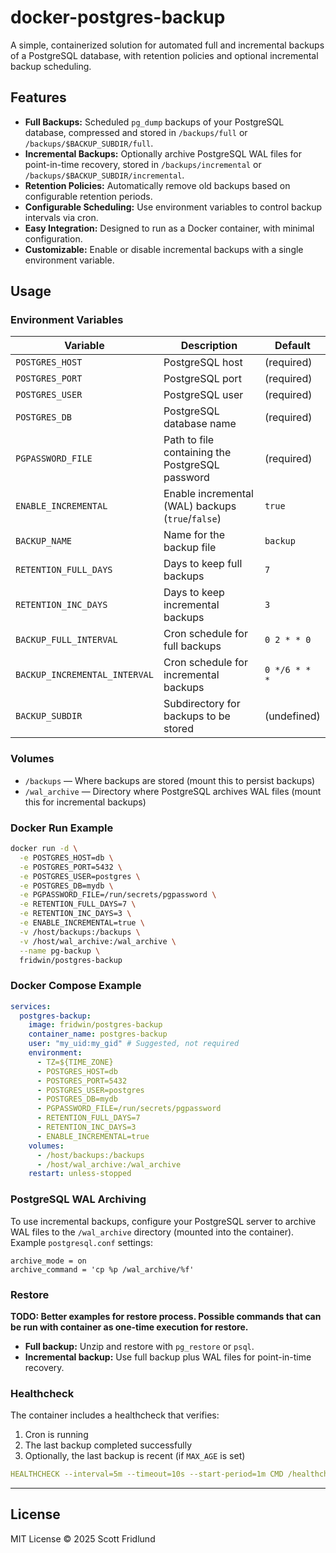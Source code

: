 # docker-postgres-backup

A simple, containerized solution for automated full and incremental backups of a PostgreSQL database, with retention policies and optional incremental backup scheduling.

## Features

- **Full Backups:** Scheduled `pg_dump` backups of your PostgreSQL database, compressed and stored in `/backups/full` or `/backups/$BACKUP_SUBDIR/full`.
- **Incremental Backups:** Optionally archive PostgreSQL WAL files for point-in-time recovery, stored in `/backups/incremental` or `/backups/$BACKUP_SUBDIR/incremental`.
- **Retention Policies:** Automatically remove old backups based on configurable retention periods.
- **Configurable Scheduling:** Use environment variables to control backup intervals via cron.
- **Easy Integration:** Designed to run as a Docker container, with minimal configuration.
- **Customizable:** Enable or disable incremental backups with a single environment variable.

## Usage

### Environment Variables

| Variable                      | Description                                              | Default                |
|-------------------------------|----------------------------------------------------------|------------------------|
| `POSTGRES_HOST`               | PostgreSQL host                                          | (required)             |
| `POSTGRES_PORT`               | PostgreSQL port                                          | (required)             |
| `POSTGRES_USER`               | PostgreSQL user                                          | (required)             |
| `POSTGRES_DB`                 | PostgreSQL database name                                 | (required)             |
| `PGPASSWORD_FILE`             | Path to file containing the PostgreSQL password          | (required)             |
| `ENABLE_INCREMENTAL`          | Enable incremental (WAL) backups (`true`/`false`)        | `true`                 |
| `BACKUP_NAME`                 | Name for the backup file                                 | `backup`               |
| `RETENTION_FULL_DAYS`         | Days to keep full backups                                | `7`                    |
| `RETENTION_INC_DAYS`          | Days to keep incremental backups                         | `3`                    |
| `BACKUP_FULL_INTERVAL`        | Cron schedule for full backups                           | `0 2 * * 0`            |
| `BACKUP_INCREMENTAL_INTERVAL` | Cron schedule for incremental backups                    | `0 */6 * * *`          |
| `BACKUP_SUBDIR`               | Subdirectory for backups to be stored                    | (undefined)            |

### Volumes

- `/backups` — Where backups are stored (mount this to persist backups)
- `/wal_archive` — Directory where PostgreSQL archives WAL files (mount this for incremental backups)

### Docker Run Example

```sh
docker run -d \
  -e POSTGRES_HOST=db \
  -e POSTGRES_PORT=5432 \
  -e POSTGRES_USER=postgres \
  -e POSTGRES_DB=mydb \
  -e PGPASSWORD_FILE=/run/secrets/pgpassword \
  -e RETENTION_FULL_DAYS=7 \
  -e RETENTION_INC_DAYS=3 \
  -e ENABLE_INCREMENTAL=true \
  -v /host/backups:/backups \
  -v /host/wal_archive:/wal_archive \
  --name pg-backup \
  fridwin/postgres-backup
```

### Docker Compose Example

```yaml
services:
  postgres-backup:
    image: fridwin/postgres-backup
    container_name: postgres-backup
    user: "my_uid:my_gid" # Suggested, not required
    environment:
      - TZ=${TIME_ZONE}
      - POSTGRES_HOST=db
      - POSTGRES_PORT=5432
      - POSTGRES_USER=postgres
      - POSTGRES_DB=mydb
      - PGPASSWORD_FILE=/run/secrets/pgpassword
      - RETENTION_FULL_DAYS=7
      - RETENTION_INC_DAYS=3
      - ENABLE_INCREMENTAL=true
    volumes:
      - /host/backups:/backups
      - /host/wal_archive:/wal_archive
    restart: unless-stopped
```

### PostgreSQL WAL Archiving

To use incremental backups, configure your PostgreSQL server to archive WAL files to the `/wal_archive` directory (mounted into the container). Example `postgresql.conf` settings:

```
archive_mode = on
archive_command = 'cp %p /wal_archive/%f'
```

### Restore

__TODO: Better examples for restore process. Possible commands that can be run with container as one-time execution for restore.__
- **Full backup:** Unzip and restore with `pg_restore` or `psql`.
- **Incremental backup:** Use full backup plus WAL files for point-in-time recovery.


### Healthcheck

The container includes a healthcheck that verifies:

1. Cron is running
2. The last backup completed successfully
3. Optionally, the last backup is recent (if `MAX_AGE` is set)

```yaml
HEALTHCHECK --interval=5m --timeout=10s --start-period=1m CMD /healthcheck.sh
```

---
## License

MIT License © 2025 Scott Fridlund